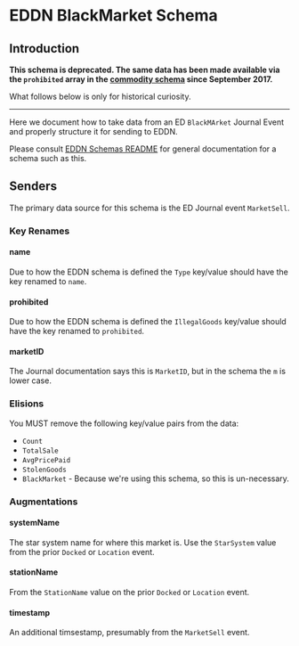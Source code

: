 # EDDN BlackMarket Schema

## Introduction

**This schema is deprecated.  The same data has been made available via the
`prohibited` array in the [commodity schema](./commodity-v3.0.json) since 
September 2017.**

What follows below is only for historical curiosity.

---

Here we document how to take data from an ED `BlackMArket` Journal Event and
properly structure it for sending to EDDN.

Please consult [EDDN Schemas README](./README-EDDN-schemas.md) for general
documentation for a schema such as this.

## Senders
The primary data source for this schema is the ED Journal event `MarketSell`.

### Key Renames
#### name
Due to how the EDDN schema is defined the `Type` key/value should
have the key renamed to `name`.

#### prohibited
Due to how the EDDN schema is defined the `IllegalGoods` key/value should
have the key renamed to `prohibited`.

#### marketID
The Journal documentation says this is `MarketID`, but in the schema the 
`m` is lower case.

### Elisions
You MUST remove the following key/value pairs from the data:

  - `Count`
  - `TotalSale`
  - `AvgPricePaid`
  - `StolenGoods`
  - `BlackMarket` - Because we're using this schema, so this is un-necessary. 

### Augmentations
#### systemName
The star system name for where this market is.   Use the `StarSystem` value
from the prior `Docked` or `Location` event.

#### stationName
From the `StationName` value on the prior `Docked` or `Location` event.

#### timestamp
An additional timsestamp, presumably from the `MarketSell` event.